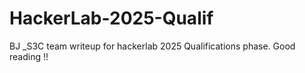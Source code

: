 # HackerLab-2025-Qualif
BJ _S3C team writeup for hackerlab 2025 Qualifications phase. Good reading !!
